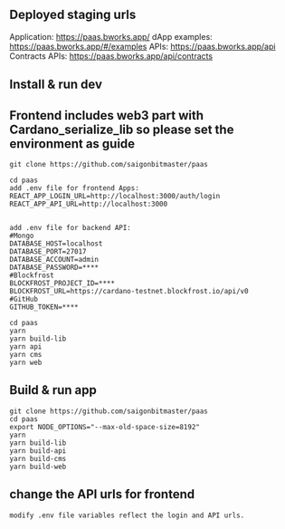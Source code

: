 
## Deployed staging urls
Application: https://paas.bworks.app/
dApp examples: https://paas.bworks.app/#/examples
APIs: https://paas.bworks.app/api
Contracts APIs: https://paas.bworks.app/api/contracts

## Install & run dev
## Frontend includes web3 part with Cardano_serialize_lib so please set the environment as guide 
```
git clone https://github.com/saigonbitmaster/paas

cd paas
add .env file for frontend Apps:
REACT_APP_LOGIN_URL=http://localhost:3000/auth/login
REACT_APP_API_URL=http://localhost:3000


add .env file for backend API:
#Mongo
DATABASE_HOST=localhost
DATABASE_PORT=27017
DATABASE_ACCOUNT=admin
DATABASE_PASSWORD=****
#Blockfrost
BLOCKFROST_PROJECT_ID=****
BLOCKFROST_URL=https://cardano-testnet.blockfrost.io/api/v0
#GitHub
GITHUB_TOKEN=****

cd paas
yarn 
yarn build-lib
yarn api
yarn cms
yarn web
```

## Build & run app
```
git clone https://github.com/saigonbitmaster/paas
cd paas
export NODE_OPTIONS="--max-old-space-size=8192"
yarn 
yarn build-lib
yarn build-api
yarn build-cms
yarn build-web

```

## change the API urls for frontend
```
modify .env file variables reflect the login and API urls.
```
